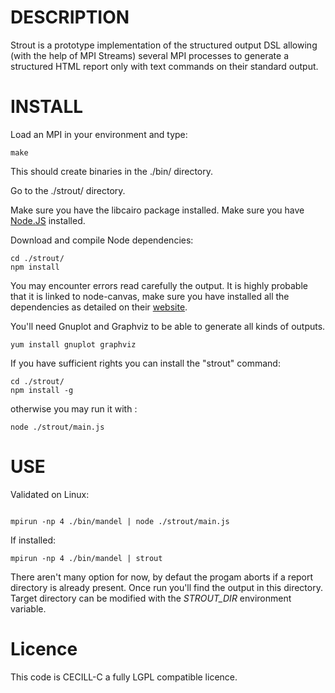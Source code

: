 DESCRIPTION
===========

Strout is a prototype implementation of the structured output DSL allowing (with
the help of MPI Streams) several MPI processes to generate a structured HTML
report only with text commands on their standard output.

INSTALL
======

Load an MPI in your environment and type:

```
make
```

This should create binaries in the ./bin/ directory.


Go to the ./strout/ directory.

Make sure you have the libcairo package installed. Make sure you have
[Node.JS](https://nodejs.org/en/) installed.

Download and compile Node dependencies:

```
cd ./strout/
npm install
```

You may encounter errors read carefully the output. It is highly probable that
it is linked to node-canvas, make sure you have installed all the dependencies
as detailed on their [website](https://github.com/Automattic/node-canvas).

You'll need Gnuplot and Graphviz to be able to generate all kinds of outputs.

```
yum install gnuplot graphviz
```

If you have sufficient rights you can install the "strout" command:

```
cd ./strout/
npm install -g
```

otherwise you may run it with :

```
node ./strout/main.js
```

USE
===

Validated on Linux:

```

mpirun -np 4 ./bin/mandel | node ./strout/main.js

```

If installed:

```
mpirun -np 4 ./bin/mandel | strout
```

There aren't many option for now, by defaut the progam aborts if a report
directory is already present. Once run you'll find the output in this directory.
Target directory can be modified with the *STROUT_DIR* environment variable. 

Licence
=======

This code is CECILL-C a fully LGPL compatible licence.
